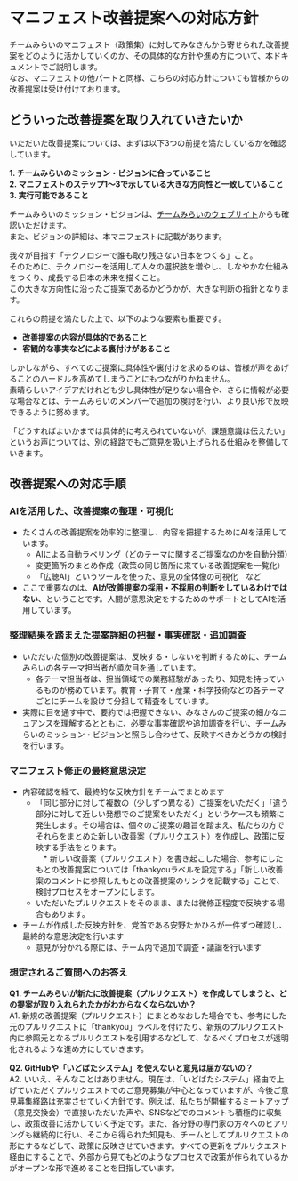 # マニフェスト改善提案への対応方針

チームみらいのマニフェスト（政策集）に対してみなさんから寄せられた改善提案をどのように活かしていくのか、その具体的な方針や進め方について、本ドキュメントでご説明します。  
なお、マニフェストの他パートと同様、こちらの対応方針についても皆様からの改善提案は受け付けております。

## どういった改善提案を取り入れていきたいか

いただいた改善提案については、まずは以下3つの前提を満たしているかを確認しています。

**1\.  チームみらいのミッション・ビジョンに合っていること**  
**2\.  マニフェストのステップ1～3で示している大きな方向性と一致していること**  
**3\.  実行可能であること**  

チームみらいのミッション・ビジョンは、[チームみらいのウェブサイト](https://team-mir.ai/)からも確認いただけます。  
また、ビジョンの詳細は、本マニフェストに記載があります。

我々が目指す「テクノロジーで誰も取り残さない日本をつくる」こと。  
そのために、テクノロジーを活用して人々の選択肢を増やし、しなやかな仕組みをつくり、成長する日本の未来を描くこと。  
この大きな方向性に沿ったご提案であるかどうかが、大きな判断の指針となります。

これらの前提を満たした上で、以下のような要素も重要です。

* **改善提案の内容が具体的であること**  
* **客観的な事実などによる裏付けがあること**

しかしながら、すべてのご提案に具体性や裏付けを求めるのは、皆様が声をあげることのハードルを高めてしまうことにもつながりかねません。  
素晴らしいアイデアだけれども少し具体性が足りない場合や、さらに情報が必要な場合などは、チームみらいのメンバーで追加の検討を行い、より良い形で反映できるように努めます。

「どうすればよいかまでは具体的に考えられていないが、課題意識は伝えたい」というお声については、別の経路でもご意見を吸い上げられる仕組みを整備していきます。

## 改善提案への対応手順

### AIを活用した、改善提案の整理・可視化

* たくさんの改善提案を効率的に整理し、内容を把握するためにAIを活用しています。  
  * AIによる自動ラベリング（どのテーマに関するご提案なのかを自動分類）  
  * 変更箇所のまとめ作成（政策の同じ箇所に来ている改善提案を一覧化）  
  * 「広聴AI」というツールを使った、意見の全体像の可視化　など  
* ここで重要なのは、**AIが改善提案の採用・不採用の判断をしているわけではない**、ということです。人間が意思決定をするためのサポートとしてAIを活用しています。

### 整理結果を踏まえた提案詳細の把握・事実確認・追加調査

* いただいた個別の改善提案は、反映する・しないを判断するために、チームみらいの各テーマ担当者が順次目を通しています。  
  * 各テーマ担当者は、担当領域での業務経験があったり、知見を持っているものが務めています。教育・子育て・産業・科学技術などの各テーマごとにチームを設けて分担して精査をしています。  
* 実際に目を通す中で、要約では把握できない、みなさんのご提案の細かなニュアンスを理解するとともに、必要な事実確認や追加調査を行い、チームみらいのミッション・ビジョンと照らし合わせて、反映すべきかどうかの検討を行います。

### マニフェスト修正の最終意思決定

* 内容確認を経て、最終的な反映方針をチームでまとめます  
  * 「同じ部分に対して複数の（少しずつ異なる）ご提案をいただく」「違う部分に対して近しい発想でのご提案をいただく」というケースも頻繁に発生します。その場合は、個々のご提案の趣旨を踏まえ、私たちの方でそれらをまとめた新しい改善案（プルリクエスト）を作成し、政策に反映する手法をとります。  
　* 新しい改善案（プルリクエスト）を書き起こした場合、参考にしたもとの改善提案については「thankyouラベルを設定する」「新しい改善案のコメントに参照したもとの改善提案のリンクを記載する」ことで、検討プロセスをオープンにします。
  * いただいたプルリクエストをそのまま、または微修正程度で反映する場合もあります。  
* チームが作成した反映方針を、党首である安野たかひろが一件ずつ確認し、最終的な意思決定を行います  
  * 意見が分かれる際には、チーム内で追加で調査・議論を行います

### 想定されるご質問へのお答え

**Q1. チームみらいが新たに改善提案（プルリクエスト）を作成してしまうと、どの提案が取り入れられたかがわからなくならないか？**  
A1. 新規の改善提案（プルリクエスト）にまとめなおした場合でも、参考にした元のプルリクエストに「thankyou」ラベルを付けたり、新規のプルリクエスト内に参照元となるプルリクエストを引用するなどして、なるべくプロセスが透明化されるような進め方にしていきます。

**Q2. GitHubや「いどばたシステム」を使えないと意見は届かないの？**  
A2. いいえ、そんなことはありません。現在は、「いどばたシステム」経由で上げていただくプルリクエストでのご意見募集が中心となっていますが、今後ご意見募集経路は充実させていく方針です。例えば、私たちが開催するミートアップ（意見交換会）で直接いただいた声や、SNSなどでのコメントも積極的に収集し、政策改善に活かしていく予定です。また、各分野の専門家の方々へのヒアリングも継続的に行い、そこから得られた知見も、チームとしてプルリクエストの形にするなどして、政策に反映させていきます。すべての更新をプルリクエスト経由にすることで、外部から見てもどのようなプロセスで政策が作られているかがオープンな形で進めることを目指しています。  

